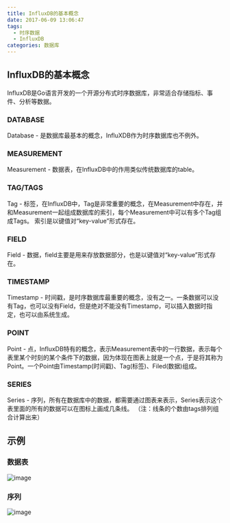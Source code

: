 ```yaml
---
title: InfluxDB的基本概念
date: 2017-06-09 13:06:47
tags: 
  - 时序数据
  - InfluxDB
categories: 数据库
---
```


## InfluxDB的基本概念

InfluxDB是Go语言开发的一个开源分布式时序数据库，非常适合存储指标、事件、分析等数据。

### DATABASE

Database - 是数据库最基本的概念，InfluXDB作为时序数据库也不例外。

### MEASUREMENT

Measurement - 数据表，在InfluxDB中的作用类似传统数据库的table。

<!-- more -->

### TAG/TAGS

Tag - 标签，在InfluxDB中，Tag是非常重要的概念，在Measurement中存在，并和Measurement一起组成数据库的索引，每个Measurement中可以有多个Tag组成Tags。 索引是以键值对“key-value”形式存在。

### FIELD

Field - 数据，field主要是用来存放数据部分，也是以键值对“key-value”形式存在。

### TIMESTAMP

Timestamp - 时间戳，是时序数据库最重要的概念，没有之一。一条数据可以没有Tag，也可以没有Field，但是绝对不能没有Timestamp，可以插入数据时指定，也可以由系统生成。

### POINT

Point - 点，InfluxDB特有的概念，表示Measurement表中的一行数据，表示每个表里某个时刻的某个条件下的数据，因为体现在图表上就是一个点，于是将其称为Point。一个Point由Timestamp(时间戳)、Tag(标签)、Filed(数据)组成。

### SERIES

Series - 序列，所有在数据库中的数据，都需要通过图表来表示，Series表示这个表里面的所有的数据可以在图标上画成几条线。
（注：线条的个数由tags排列组合计算出来）


## 示例

### 数据表

![image](/images/tsdb/measurement.jpg)


### 序列

![image](/images/tsdb/series.jpg)